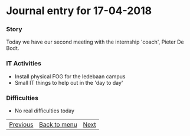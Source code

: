 # Journal entry for 17-04-2018

### Story

Today we have our second meeting with the internship 'coach', Pieter De Bodt. 

### IT Activities

- Install physical FOG for the ledebaan campus
- Small IT things to help out in the 'day to day'

### Difficulties

- No real difficulties today

<table><tr><td><a href="16-04.html">Previous</a></td><td><a href="../">Back to menu</a></td><td><a href="19-04.html">Next</a></td></tr></table>
